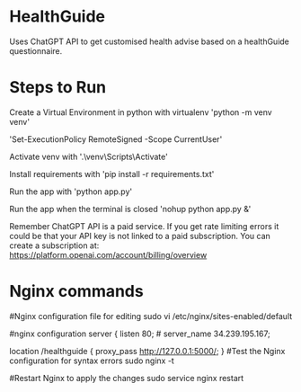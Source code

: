 # HealthGuide
Uses ChatGPT API to get customised health advise based on a healthGuide questionnaire.

# Steps to Run
Create a Virtual Environment in python with virtualenv 'python -m venv venv'

'Set-ExecutionPolicy RemoteSigned -Scope CurrentUser'

Activate venv with '.\venv\Scripts\Activate'

Install requirements with 'pip install -r requirements.txt'

Run the app with 'python app.py'

Run the app when the terminal is closed 'nohup python app.py &'

Remember ChatGPT API is a paid service. If you get rate limiting errors it could be that your API key is not linked to a paid subscription. You can create a subscription at: https://platform.openai.com/account/billing/overview

# Nginx commands
#Nginx configuration file for editing
sudo vi /etc/nginx/sites-enabled/default

#nginx configuration
server { listen 80; # server_name 34.239.195.167;

location /healthguide {
    proxy_pass http://127.0.0.1:5000/;
}
#Test the Nginx configuration for syntax errors
sudo nginx -t

#Restart Nginx to apply the changes
sudo service nginx restart
